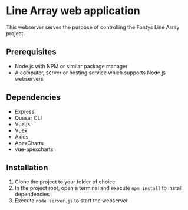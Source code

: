 # Line Array web application
This webserver serves the purpose of controlling the Fontys Line Array project.

## Prerequisites
- Node.js with NPM or similar package manager
- A computer, server or hosting service which supports Node.js webservers

## Dependencies
- Express
- Quasar CLI
- Vue.js
- Vuex
- Axios
- ApexCharts
- vue-apexcharts

## Installation
1. Clone the project to your folder of choice
2. In the project root, open a terminal and execute `npm install` to install dependencies
3. Execute `node server.js` to start the webserver
